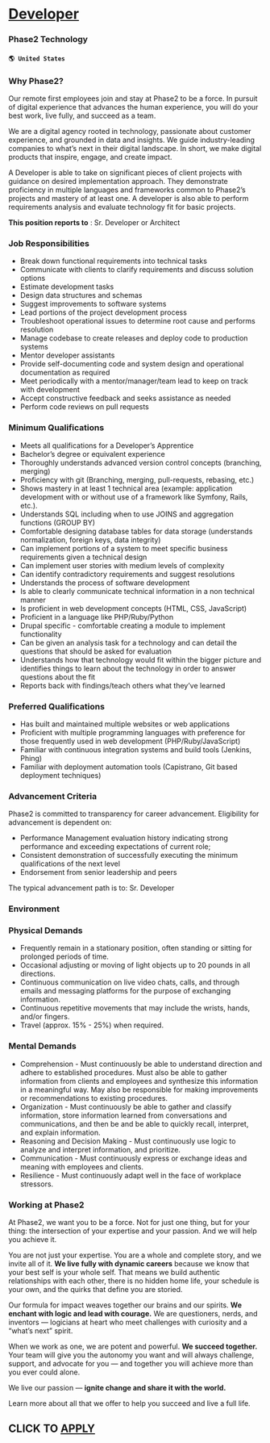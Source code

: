 # [Developer](https://www.remotewlb.com/apply/developer-83715)  
### Phase2 Technology  
#### `🌎 United States`  

### Why Phase2?

Our remote first employees join and stay at Phase2 to be a force. In pursuit of digital experience that advances the human experience, you will do your best work, live fully, and succeed as a team.

We are a digital agency rooted in technology, passionate about customer experience, and grounded in data and insights. We guide industry-leading companies to what’s next in their digital landscape. In short, we make digital products that inspire, engage, and create impact.

A Developer is able to take on significant pieces of client projects with guidance on desired implementation approach. They demonstrate proficiency in multiple languages and frameworks common to Phase2’s projects and mastery of at least one. A developer is also able to perform requirements analysis and evaluate technology fit for basic projects.

 **This position reports to** : Sr. Developer or Architect

### Job Responsibilities

  * Break down functional requirements into technical tasks
  * Communicate with clients to clarify requirements and discuss solution options
  * Estimate development tasks
  * Design data structures and schemas
  * Suggest improvements to software systems
  * Lead portions of the project development process
  * Troubleshoot operational issues to determine root cause and performs resolution
  * Manage codebase to create releases and deploy code to production systems
  * Mentor developer assistants
  * Provide self-documenting code and system design and operational documentation as required
  * Meet periodically with a mentor/manager/team lead to keep on track with development
  * Accept constructive feedback and seeks assistance as needed
  * Perform code reviews on pull requests

### Minimum Qualifications

  * Meets all qualifications for a Developer’s Apprentice
  * Bachelor’s degree or equivalent experience
  * Thoroughly understands advanced version control concepts (branching, merging)
  * Proficiency with git (Branching, merging, pull-requests, rebasing, etc.)
  * Shows mastery in at least 1 technical area (example: application development with or without use of a framework like Symfony, Rails, etc.).
  * Understands SQL including when to use JOINS and aggregation functions (GROUP BY)
  * Comfortable designing database tables for data storage (understands normalization, foreign keys, data integrity)
  * Can implement portions of a system to meet specific business requirements given a technical design
  * Can implement user stories with medium levels of complexity
  * Can identify contradictory requirements and suggest resolutions
  * Understands the process of software development
  * Is able to clearly communicate technical information in a non technical manner
  * Is proficient in web development concepts (HTML, CSS, JavaScript)
  * Proficient in a language like PHP/Ruby/Python
  * Drupal specific - comfortable creating a module to implement functionality
  * Can be given an analysis task for a technology and can detail the questions that should be asked for evaluation
  * Understands how that technology would fit within the bigger picture and identifies things to learn about the technology in order to answer questions about the fit
  * Reports back with findings/teach others what they’ve learned

### Preferred Qualifications

  * Has built and maintained multiple websites or web applications
  * Proficient with multiple programming languages with preference for those frequently used in web development (PHP/Ruby/JavaScript)
  * Familiar with continuous integration systems and build tools (Jenkins, Phing)
  * Familiar with deployment automation tools (Capistrano, Git based deployment techniques)

### Advancement Criteria

Phase2 is committed to transparency for career advancement. Eligibility for advancement is dependent on:

  * Performance Management evaluation history indicating strong performance and exceeding expectations of current role;
  * Consistent demonstration of successfully executing the minimum qualifications of the next level
  * Endorsement from senior leadership and peers

The typical advancement path is to: Sr. Developer

### Environment

###  **Physical Demands**

  * Frequently remain in a stationary position, often standing or sitting for prolonged periods of time.
  * Occasional adjusting or moving of light objects up to 20 pounds in all directions.
  * Continuous communication on live video chats, calls, and through emails and messaging platforms for the purpose of exchanging information.
  * Continuous repetitive movements that may include the wrists, hands, and/or fingers.
  * Travel (approx. 15% - 25%) when required.

###  **Mental Demands**

  * Comprehension - Must continuously be able to understand direction and adhere to established procedures. Must also be able to gather information from clients and employees and synthesize this information in a meaningful way. May also be responsible for making improvements or recommendations to existing procedures.
  * Organization - Must continuously be able to gather and classify information, store information learned from conversations and communications, and then be and be able to quickly recall, interpret, and explain information. 
  * Reasoning and Decision Making - Must continuously use logic to analyze and interpret information, and prioritize. 
  * Communication - Must continuously express or exchange ideas and meaning with employees and clients.
  * Resilience - Must continuously adapt well in the face of workplace stressors.

### Working at Phase2

At Phase2, we want you to be a force. Not for just one thing, but for your thing: the intersection of your expertise and your passion. And we will help you achieve it.

You are not just your expertise. You are a whole and complete story, and we invite all of it. **We live fully with dynamic careers** because we know that your best self is your whole self. That means we build authentic relationships with each other, there is no hidden home life, your schedule is your own, and the quirks that define you are storied.

Our formula for impact weaves together our brains and our spirits. **We enchant with logic and lead with courage.** We are questioners, nerds, and inventors — logicians at heart who meet challenges with curiosity and a “what’s next” spirit.

When we work as one, we are potent and powerful. **We succeed together.** Your team will give you the autonomy you want and will always challenge, support, and advocate for you — and together you will achieve more than you ever could alone.

We live our passion — **ignite change and share it with the world.**

Learn more about all that we offer to help you succeed and live a full life.

  
## CLICK TO [APPLY](https://www.remotewlb.com/apply/developer-83715)

